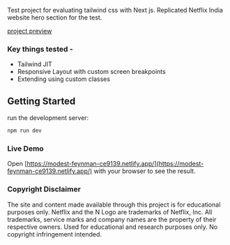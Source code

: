 Test project for evaluating tailwind css with Next js. Replicated Netflix India website hero section for the test.


[project preview](https://user-images.githubusercontent.com/6473382/126600090-b73025d2-6878-4e96-b519-c06817803460.gif)


### Key things tested - 
* Tailwind JIT
* Responsive Layout with custom screen breakpoints 
* Extending using custom classes

## Getting Started

run the development server:

```bash
npm run dev
```
### Live Demo


Open [https://modest-feynman-ce9139.netlify.app/](https://modest-feynman-ce9139.netlify.app/) with your browser to see the result.

### Copyright Disclaimer
The site and content made available through this project is for educational purposes only.
Netflix and the N Logo are trademarks of Netflix, Inc.
All trademarks, service marks and company names are the property of their respective owners. Used for educational and research purposes only.
No copyright infringement intended.